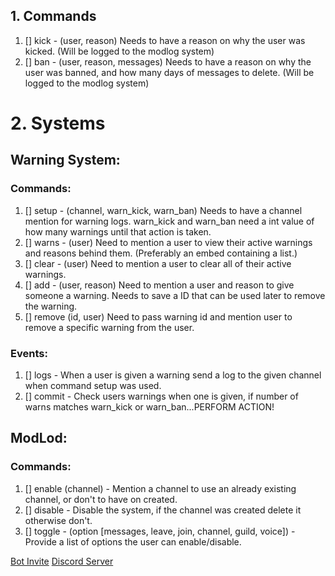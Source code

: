 ## 1. Commands
1. [] kick - (user, reason) Needs to have a reason on why the user was kicked. (Will be logged to the modlog system)
2. [] ban - (user, reason, messages) Needs to have a reason on why the user was banned, and how many days of messages to delete. (Will be logged to the modlog system)

# 2. Systems

## Warning System:

### Commands:
1. [] setup - (channel, warn_kick, warn_ban) Needs to have a channel mention for warning logs. warn_kick and warn_ban need a int value of how many warnings until that action is taken.
2. [] warns - (user) Need to mention a user to view their active warnings and reasons behind them. (Preferably an embed containing a list.)
3. [] clear - (user) Need to mention a user to clear all of their active warnings.
4. [] add - (user, reason) Need to mention a user and reason to give someone a warning. Needs to save a ID that can be used later to remove the warning.
5. [] remove (id, user) Need to pass warning id and mention user to remove a specific warning from the user.

### Events:
1. [] logs - When a user is given a warning send a log to the given channel when command setup was used.
2. [] commit - Check users warnings when one is given, if number of warns matches warn_kick or warn_ban...PERFORM ACTION!

## ModLod:

### Commands:
1. [] enable (channel) - Mention a channel to use an already existing channel, or don't to have on created.
2. [] disable - Disable the system, if the channel was created delete it otherwise don't.
3. [] toggle - (option [messages, leave, join, channel, guild, voice]) - Provide a list of options the user can enable/disable.

[Bot Invite](https://discord.com/api/oauth2/authorize?client_id=1208974336795344977&permissions=8&scope=bot+applications.commands "Invite the best discord bot!") [Discord Server](https://discord.gg/bngG4MFDMh "Join the project today!")
